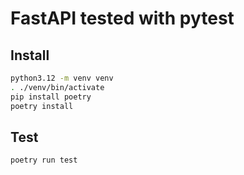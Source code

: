 # FastAPI tested with pytest

## Install

```bash
python3.12 -m venv venv
. ./venv/bin/activate
pip install poetry
poetry install
```

## Test

```bash
poetry run test
```
